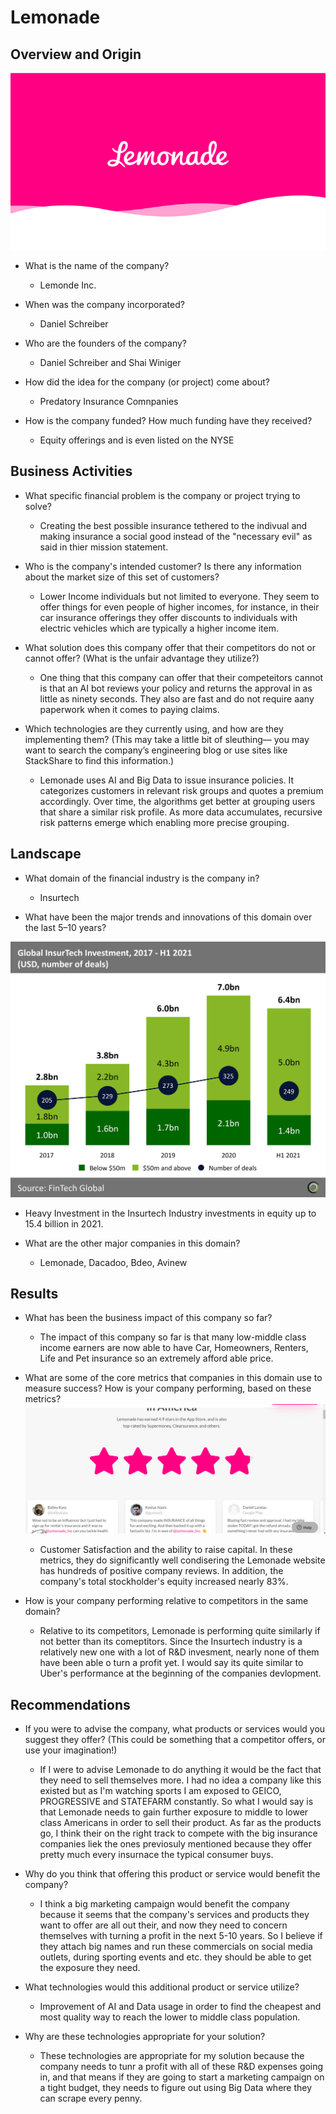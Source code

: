 # Lemonade

## Overview and Origin

![Lemonade](Lemonade.png)

* What is the name of the company?
  * Lemonde Inc.

* When was the company incorporated?
   * Daniel Schreiber 
* Who are the founders of the company?
  *  Daniel Schreiber and Shai Winiger 
* How did the idea for the company (or project) come about?
   * Predatory Insurance Comnpanies 
* How is the company funded? How much funding have they received?
   * Equity offerings and is even listed on the NYSE 

## Business Activities

* What specific financial problem is the company or project trying to solve?

  * Creating the best possible insurance tethered to the indivual and making insurance a social good instead of the "necessary evil" as said in thier mission statement.
  
* Who is the company's intended customer?  Is there any information about the market size of this set of customers?

  * Lower Income individuals but not limited to everyone. They seem to offer things for even people of higher incomes, for instance, in their car insurance offerings they offer discounts to individuals with electric vehicles which are typically a higher income item. 
  
* What solution does this company offer that their competitors do not or cannot offer? (What is the unfair advantage they utilize?)

   * One thing that this company can offer that their competeitors cannot is that an AI bot reviews your policy and returns the approval in as little as ninety seconds. They also are fast and do not require aany paperwork when it comes to paying claims. 
   
* Which technologies are they currently using, and how are they implementing them? (This may take a little bit of sleuthing–– you may want to search the company’s engineering blog or use sites like StackShare to find this information.)

   * Lemonade uses AI and Big Data  to issue insurance policies. It categorizes customers in relevant risk groups and quotes a premium accordingly. Over time, the algorithms get better at grouping users that share a similar risk profile. As more data accumulates, recursive risk patterns emerge which enabling more precise grouping.
 
## Landscape

* What domain of the financial industry is the company in?

   * Insurtech
   
* What have been the major trends and innovations of this domain over the last 5–10 years?

![Global-InsurTech-H1-2021](Global-InsurTech-H1-2021.png)

   * Heavy Investment in the Insurtech Industry investments in equity up to 15.4 billion in 2021.
   
* What are the other major companies in this domain?

   * Lemonade, Dacadoo, Bdeo, Avinew 

## Results

* What has been the business impact of this company so far?

  * The impact of this company so far is that many low-middle class income earners are now able to have Car, Homeowners, Renters, Life and Pet insurance so an extremely afford able price.
  
* What are some of the core metrics that companies in this domain use to measure success? How is your company performing, based on these metrics?
![Lemonade_Reviews](Lemonade_Reviews.png)
  * Customer Satisfaction and the ability to raise capital. In these metrics, they do significantly well condisering the Lemonade website has hundreds of positive company reviews. In addition, the company's total stockholder's equity increased nearly 83%.
  
* How is your company performing relative to competitors in the same domain?

  * Relative to its competitors, Lemonade is performing quite similarly if not better than its comeptitors. Since the Insurtech industry is a relatively new one with a lot of R&D invesment, nearly none of them have been able o turn a profit yet. I would say its quite similar to Uber's performance at the beginning of the companies devlopment. 

## Recommendations

* If you were to advise the company, what products or services would you suggest they offer? (This could be something that a competitor offers, or use your imagination!)

  *  If I were to advise Lemonade to do anything it would be the fact that they need to sell themselves more. I had no idea a company like this existed but as I'm watching sports I am exposed to GEICO, PROGRESSIVE and STATEFARM constantly. So what I would say is that Lemonade needs to gain further exposure to middle to lower class Americans in order to sell their product. As far as the products go, I think their on the right track to compete with the big insurance companies liek the ones previosuly mentioned because they offer pretty much every insurnace the typical consumer buys. 

* Why do you think that offering this product or service would benefit the company?

  * I think a big marketing campaign would benefit the company because it seems that the company's services and products they want to offer are all out their, and now they need to concern themselves with turning a profit in the next 5-10 years. So I believe if they attach big names and run these commercials on social media outlets, during sporting events and etc. they should be able to get the exposure they need.  

* What technologies would this additional product or service utilize?

  * Improvement of AI and Data usage in order to find the cheapest and most quality way to reach the lower to middle class population. 

* Why are these technologies appropriate for your solution?

  * These technologies are appropriate for my solution because the company needs to tunr a profit with all of these R&D expenses going in, and that means if they are going to start a marketing campaign on a tight budget, they needs to figure out using Big Data where they can scrape every penny. 
